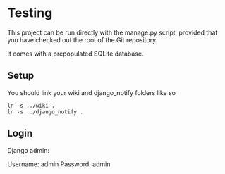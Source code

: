 Testing
===========

This project can be run directly with the manage.py script, provided 
that you have checked out the root of the Git repository.

It comes with a prepopulated SQLite database.

Setup
-----

You should link your wiki and django_notify folders like so

    ln -s ../wiki .
    ln -s ../django_notify .

Login
-----

Django admin:

Username: admin
Password: admin
